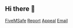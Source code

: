 ## Hi there 👋

<!--

**Here are some ideas to get you started:**

🙋‍♀️ A short introduction - what is your organization all about?
🌈 Contribution guidelines - how can the community get involved?
👩‍💻 Useful resources - where can the community find your docs? Is there anything else the community should know?
🍿 Fun facts - what does your team eat for breakfast?
🧙 Remember, you can do mighty things with the power of [Markdown](https://docs.github.com/github/writing-on-github/getting-started-with-writing-and-formatting-on-github/basic-writing-and-formatting-syntax)
-->

[FiveMSafe](ttps://fivemsafe.cisco8114.com/)
[Report](https://fivemsafe.cisco8114.com/report/)
[Appeal](https://fivemsafe.cisco8114.com/appeal/)
[Email](mailto:support@cisco8114.com)
